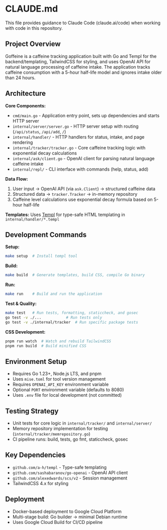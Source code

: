 # CLAUDE.md

This file provides guidance to Claude Code (claude.ai/code) when working with code in this repository.

## Project Overview

Goffeine is a caffeine tracking application built with Go and Templ for the backend/templating, TailwindCSS for styling, and uses OpenAI API for natural language processing of caffeine intake. The application tracks caffeine consumption with a 5-hour half-life model and ignores intake older than 24 hours.

## Architecture

**Core Components:**
- `cmd/main.go` - Application entry point, sets up dependencies and starts HTTP server
- `internal/server/server.go` - HTTP server setup with routing (`/api/status`, `/api/add`, `/`)
- `internal/handler/` - HTTP handlers for status, intake, and page rendering
- `internal/tracker/tracker.go` - Core caffeine tracking logic with exponential decay calculations
- `internal/ask/client.go` - OpenAI client for parsing natural language caffeine intake
- `internal/repl/` - CLI interface with commands (help, status, add)

**Data Flow:**
1. User input → OpenAI API (via `ask.Client`) → structured caffeine data
2. Structured data → `tracker.Tracker` → in-memory repository
3. Caffeine level calculations use exponential decay formula based on 5-hour half-life

**Templates:** Uses [Templ](https://github.com/a-h/templ) for type-safe HTML templating in `internal/handler/*.templ`

## Development Commands

**Setup:**
```bash
make setup  # Install templ tool
```

**Build:**
```bash
make build  # Generate templates, build CSS, compile Go binary
```

**Run:**
```bash
make run    # Build and run the application
```

**Test & Quality:**
```bash
make test   # Run tests, formatting, staticcheck, and gosec
go test -v ./...           # Run tests only
go test -v ./internal/tracker  # Run specific package tests
```

**CSS Development:**
```bash
pnpm run watch  # Watch and rebuild TailwindCSS
pnpm run build  # Build minified CSS
```

## Environment Setup

- Requires Go 1.23+, Node.js LTS, and pnpm
- Uses `mise.toml` for tool version management
- Requires `OPENAI_API_KEY` environment variable
- Optional `PORT` environment variable (defaults to 8080)
- Uses `.env` file for local development (not committed)

## Testing Strategy

- Unit tests for core logic in `internal/tracker/` and `internal/server/`
- Memory repository implementation for testing (`internal/tracker/memrepository.go`)
- CI pipeline runs: build, tests, go fmt, staticcheck, gosec

## Key Dependencies

- `github.com/a-h/templ` - Type-safe templating
- `github.com/sashabaranov/go-openai` - OpenAI API client  
- `github.com/alexedwards/scs/v2` - Session management
- TailwindCSS 4.x for styling

## Deployment

- Docker-based deployment to Google Cloud Platform
- Multi-stage build: Go builder → minimal Debian runtime
- Uses Google Cloud Build for CI/CD pipeline